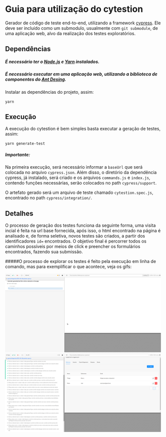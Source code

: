 # Guia para utilização do cytestion

Gerador de código de teste end-to-end, utilizando a framework [cypress](https://www.cypress.io/). Ele deve ser incluído como um submodulo, usualmente com `git submodule`, de uma aplicação web, alvo da realização dos testes exploratórios.


## Dependências

##### É necessário ter o [Node.js](https://nodejs.org/en/) e [Yarn](https://yarnpkg.com/) instalados.
##### É necessário executar em uma aplicação web, utilizando a biblioteca de componentes do [Ant Desing](https://ant.design/).

Instalar as dependências do projeto, assim:
```
yarn
```

## Execução

A execução do cytestion é bem simples basta executar a geração de testes, assim:
```
yarn generate-test
```

##### Importante:

Na primeira execução, será necessário informar a `baseUrl` que será colocada no arquivo `cypress.json`. Além disso, o diretório da dependência cypress, já instalado, será criado e os arquivos `commands.js` e `index.js`, contendo funções necessárias, serão colocados no path `cypress/support`. 

O artefato gerado será um arquivo de teste chamado `cytestion.spec.js`, encontrado no path `cypress/integration/`.

## Detalhes

O processo de geração dos testes funciona da seguinte forma, uma visita incial é feita na url base fornecida, após isso, o html encontrado na página é analisado e, de forma seletiva, novos testes são criados, a partir dos identificadores `id=` encontrados. O objetivo final é percorrer todos os caminhos possíveis por meios de click e preencher os formulários encontrados, fazendo sua submissão.

#####O processo de explorar os testes é feito pela execução em linha de comando, mas para exemplificar o que acontece, veja os gifs:

![Alt Text](data/gifs-readme/generate-test-1.gif)
![Alt Text](data/gifs-readme/generate-test-2.gif)